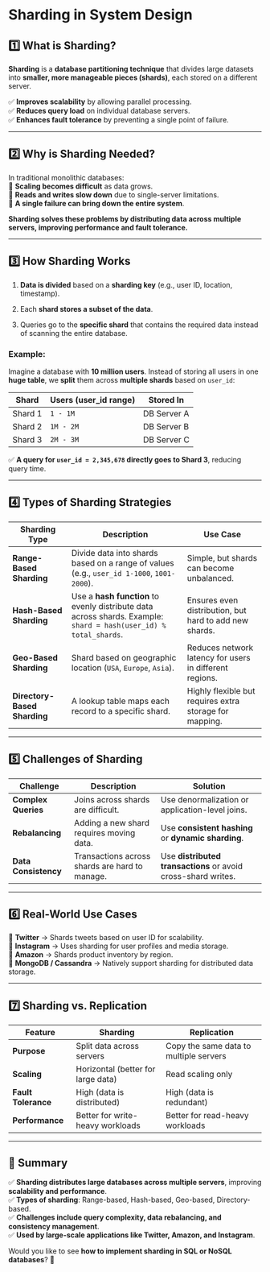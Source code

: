 # **Sharding in System Design**

## **1️⃣ What is Sharding?**

**Sharding** is a **database partitioning technique** that divides large datasets into **smaller, more manageable pieces (shards)**, each stored on a different server.

✅ **Improves scalability** by allowing parallel processing.  
✅ **Reduces query load** on individual database servers.  
✅ **Enhances fault tolerance** by preventing a single point of failure.

---

## **2️⃣ Why is Sharding Needed?**

In traditional monolithic databases:  
🔴 **Scaling becomes difficult** as data grows.  
🔴 **Reads and writes slow down** due to single-server limitations.  
🔴 **A single failure can bring down the entire system**.

**Sharding solves these problems by distributing data across multiple servers, improving performance and fault tolerance.**

---

## **3️⃣ How Sharding Works**

1. **Data is divided** based on a **sharding key** (e.g., user ID, location, timestamp).
    
2. Each **shard stores a subset of the data**.
    
3. Queries go to the **specific shard** that contains the required data instead of scanning the entire database.
    

### **Example:**

Imagine a database with **10 million users**. Instead of storing all users in one **huge table**, we **split** them across **multiple shards** based on `user_id`:

|**Shard**|**Users (user_id range)**|**Stored In**|
|---|---|---|
|Shard 1|`1 - 1M`|DB Server A|
|Shard 2|`1M - 2M`|DB Server B|
|Shard 3|`2M - 3M`|DB Server C|

✅ **A query for `user_id = 2,345,678` directly goes to Shard 3**, reducing query time.

---

## **4️⃣ Types of Sharding Strategies**

|**Sharding Type**|**Description**|**Use Case**|
|---|---|---|
|**Range-Based Sharding**|Divide data into shards based on a range of values (e.g., `user_id 1-1000`, `1001-2000`).|Simple, but shards can become unbalanced.|
|**Hash-Based Sharding**|Use a **hash function** to evenly distribute data across shards. Example: `shard = hash(user_id) % total_shards`.|Ensures even distribution, but hard to add new shards.|
|**Geo-Based Sharding**|Shard based on geographic location (`USA`, `Europe`, `Asia`).|Reduces network latency for users in different regions.|
|**Directory-Based Sharding**|A lookup table maps each record to a specific shard.|Highly flexible but requires extra storage for mapping.|

---

## **5️⃣ Challenges of Sharding**

|**Challenge**|**Description**|**Solution**|
|---|---|---|
|**Complex Queries**|Joins across shards are difficult.|Use denormalization or application-level joins.|
|**Rebalancing**|Adding a new shard requires moving data.|Use **consistent hashing** or **dynamic sharding**.|
|**Data Consistency**|Transactions across shards are hard to manage.|Use **distributed transactions** or avoid cross-shard writes.|

---

## **6️⃣ Real-World Use Cases**

🔹 **Twitter** → Shards tweets based on user ID for scalability.  
🔹 **Instagram** → Uses sharding for user profiles and media storage.  
🔹 **Amazon** → Shards product inventory by region.  
🔹 **MongoDB / Cassandra** → Natively support sharding for distributed data storage.

---

## **7️⃣ Sharding vs. Replication**

|**Feature**|**Sharding**|**Replication**|
|---|---|---|
|**Purpose**|Split data across servers|Copy the same data to multiple servers|
|**Scaling**|Horizontal (better for large data)|Read scaling only|
|**Fault Tolerance**|High (data is distributed)|High (data is redundant)|
|**Performance**|Better for write-heavy workloads|Better for read-heavy workloads|

---

## **🔹 Summary**

✅ **Sharding distributes large databases across multiple servers**, improving **scalability and performance**.  
✅ **Types of sharding**: Range-based, Hash-based, Geo-based, Directory-based.  
✅ **Challenges include query complexity, data rebalancing, and consistency management**.  
✅ **Used by large-scale applications like Twitter, Amazon, and Instagram**.

Would you like to see **how to implement sharding in SQL or NoSQL databases**? 🚀